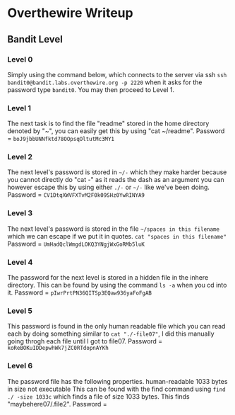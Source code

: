 # Overthewire Writeup

## Bandit Level

### Level 0
Simply using the command below, which connects to the server via ssh
`ssh bandit0@bandit.labs.overthewire.org -p 2220` when it asks for the password type `bandit0`. You may then proceed to Level 1.

### Level 1
The next task is to find the file "readme" stored in the home directory denoted by "~", you can easily get this by using "cat ~/readme".
Password = `boJ9jbbUNNfktd78OOpsqOltutMc3MY1`

### Level 2
The next level's password is stored in `~/-` which they make harder because you cannot directly do "cat -" as it reads the dash as an argument you can however escape this by using either `./-` or `~/-` like we've been doing.
Password = `CV1DtqXWVFXTvM2F0k09SHz0YwRINYA9`

### Level 3
The next level's password is stored in the file `~/spaces in this filename` which we can escape if we put it in quotes.
`cat "spaces in this filename"`
Password = `UmHadQclWmgdLOKQ3YNgjWxGoRMb5luK`

### Level 4
The password for the next level is stored in a hidden file in the inhere directory.
This can be found by using the command `ls -a` when you cd into it.
Password = `pIwrPrtPN36QITSp3EQaw936yaFoFgAB`

### Level 5
This password is found in the only human readable file which you can read each by doing something similar to `cat "./-file07"`, I did this manually going throgh each file until I got to file07.
Password = `koReBOKuIDDepwhWk7jZC0RTdopnAYKh`

### Level 6
The password file has the following properties.
human-readable
1033 bytes in size
not executable
This can be found with the find command using `find ./ -size 1033c` which finds a file of size 1033 bytes.
This finds "maybehere07/.file2".
Password = 

